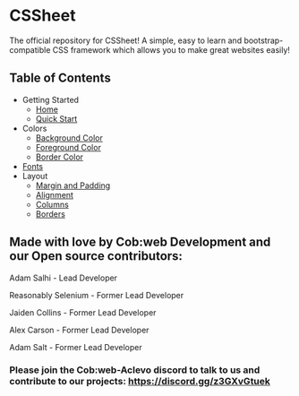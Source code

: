 # CSSheet
The official repository for CSSheet! A simple, easy to learn and bootstrap-compatible CSS framework which allows you to make great websites easily!

## Table of Contents
* Getting Started
  * [Home](/)
  * [Quick Start](/quick_start)
* Colors
  * [Background Color](/background_color)
  * [Foreground Color](/foreground_color)
  * [Border Color](/border_color)
* [Fonts](/fonts)
* Layout
  * [Margin and Padding](/margin_padding)
  * [Alignment](/alignment)
  * [Columns](/columns)
  * [Borders](/border)


## Made with love by Cob:web Development and our Open source contributors:

Adam Salhi - Lead Developer

Reasonably Selenium - Former Lead Developer

Jaiden Collins - Former Lead Developer

Alex Carson - Former Lead Developer

Adam Salt - Former Lead Developer

### Please join the Cob:web-Aclevo discord to talk to us and contribute to our projects: https://discord.gg/z3GXvGtuek

